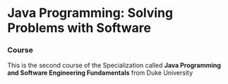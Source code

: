 # Java Programming: Solving Problems with Software

### Course

This is the second course of the Specialization called **Java Programming and Software Engineering Fundamentals** from Duke University
